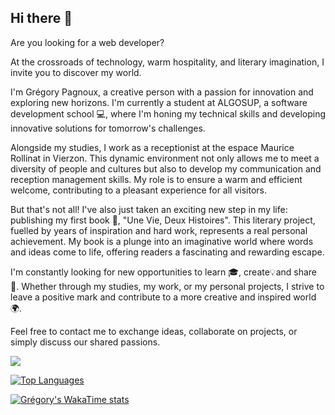 ## Hi there 👋

Are you looking for a web developer?

<!--
**Gregory-Pagnoux/Gregory-Pagnoux** is a ✨ _special_ ✨ repository because its `README.md` (this file) appears on your GitHub profile.
-->

At the crossroads of technology, warm hospitality, and literary imagination, I invite you to discover my world.

I'm Grégory Pagnoux, a creative person with a passion for innovation and exploring new horizons. I'm currently a student at ALGOSUP, a software development school 💻, where I'm honing my technical skills and developing innovative solutions for tomorrow's challenges.

Alongside my studies, I work as a receptionist at the espace Maurice Rollinat in Vierzon. This dynamic environment not only allows me to meet a diversity of people and cultures but also to develop my communication and reception management skills. My role is to ensure a warm and efficient welcome, contributing to a pleasant experience for all visitors.

But that's not all! I've also just taken an exciting new step in my life: publishing my first book 📖, "Une Vie, Deux Histoires". This literary project, fuelled by years of inspiration and hard work, represents a real personal achievement. My book is a plunge into an imaginative world where words and ideas come to life, offering readers a fascinating and rewarding escape.

I'm constantly looking for new opportunities to learn 🎓, create💡and share 🤗. Whether through my studies, my work, or my personal projects, I strive to leave a positive mark and contribute to a more creative and inspired world 🌍.

Feel free to contact me to exchange ideas, collaborate on projects, or simply discuss our shared passions.

<picture>
  <source
    srcset="https://github-readme-stats.vercel.app/api?username=Gregory-Pagnoux&show_icons=true&theme=dark"
    media="(prefers-color-scheme: dark)"
  />
  <img src="https://github-readme-stats.vercel.app/api?username=Gregory-Pagnoux&show_icons=true" />
</picture>

[![Top Languages](https://github-readme-stats.vercel.app/api/top-langs/?username=Gregory-Pagnoux&layout=donut)](https://github.com/Gregory-Pagnoux/github-readme-stats)

[![Grégory's WakaTime stats](https://github-readme-stats.vercel.app/api/wakatime?username=Gregory-Pagnoux)](https://github.com/gregory_pagnoux/github-readme-stats)
